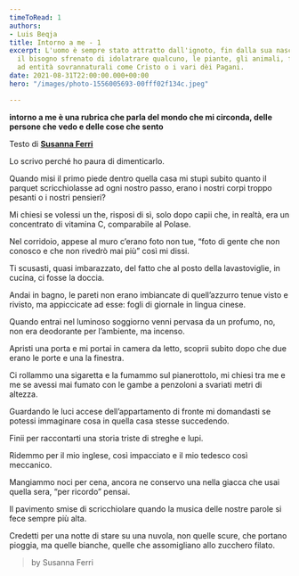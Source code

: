 ```yaml
---
timeToRead: 1
authors:
- Luis Beqja
title: Intorno a me - 1
excerpt: L'uomo è sempre stato attratto dall'ignoto, fin dalla sua nascita ha avuto
  il bisogno sfrenato di idolatrare qualcuno, le piante, gli animali, fino ad arrivare
  ad entità sovrannaturali come Cristo o i vari dèi Pagani.
date: 2021-08-31T22:00:00.000+00:00
hero: "/images/photo-1556005693-00fff02f134c.jpeg"

---
```

**intorno a me è una rubrica che parla del mondo che mi circonda, delle persone che vedo e delle cose che sento**

Testo di [**Susanna Ferri**](https://www.instagram.com/susanna.ferri/)

Lo scrivo perché ho paura di dimenticarlo.

Quando misi il primo piede dentro quella casa mi stupì subito quanto il parquet scricchiolasse ad ogni nostro passo, erano i nostri corpi troppo pesanti o i nostri pensieri?

Mi chiesi se volessi un the, risposi di sì, solo dopo capii che, in realtà, era un concentrato di vitamina C, comparabile al Polase.

Nel corridoio, appese al muro c’erano foto non tue, “foto di gente che non conosco e che non rivedrò mai più” così mi dissi.

Ti scusasti, quasi imbarazzato, del fatto che al posto della lavastoviglie, in cucina, ci fosse la doccia.

Andai in bagno, le pareti non erano imbiancate di quell’azzurro tenue visto e rivisto, ma appiccicate ad esse: fogli di giornale in lingua cinese.

Quando entrai nel luminoso soggiorno venni pervasa da un profumo, no, non era deodorante per l’ambiente, ma incenso.

Apristi una porta e mi portai in camera da letto, scoprii subito dopo che due erano le porte e una la finestra.

Ci rollammo una sigaretta e la fumammo sul pianerottolo, mi chiesi tra me e me se avessi mai fumato con le gambe a penzoloni a svariati metri di altezza.

Guardando le luci accese dell’appartamento di fronte mi domandasti se potessi immaginare cosa in quella casa stesse succedendo.

Finii per raccontarti una storia triste di streghe e lupi.

Ridemmo per il mio inglese, così impacciato e il mio tedesco così meccanico.

Mangiammo noci per cena, ancora ne conservo una nella giacca che usai quella sera, “per ricordo” pensai.

Il pavimento smise di scricchiolare quando la musica delle nostre parole si fece sempre più alta.

Credetti per una notte di stare su una nuvola, non quelle scure, che portano pioggia, ma quelle bianche, quelle che assomigliano allo zucchero filato.

> by Susanna Ferri